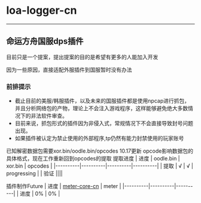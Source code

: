 # loa-logger-cn
***
## 命运方舟国服dps插件
目前只是一个提案，提出提案的目的是希望有更多的人能加入开发

因为一些原因，直接适配外服插件到国服暂时没有办法

### 前排提示
* 截止目前的美服/韩服插件，以及未来的国服插件都是使用npcap进行抓包，并且分析网络包的产物，理论上不会注入游戏程序，这样能够避免绝大多数情况下的非法软件审查。
* 目前来说，抓包形式的插件因为非侵入式，常规情况下不会直接导致封号问题出现。
* 如果插件被认定为禁止使用的外部程序,tp仍然有能力封禁使用的玩家账号


已知解密数据包需要xor.bin/oodle.bin/opcodes
10.17更新
opcode影响数据包的具体格式，现在工作重新回到opcodes的提取
提取进度
| 进度 | oodle.bin | xor.bin | opcodes |
|----------|----------|----------|----------|
| 提取 | √ | √ | progressing |
| 验证 ||||

插件制作Future
| 进度 | [meter-core-cn](https://github.com/SuYueQiuLiang/meter-core-cn) | meter |
|----------|----------|----------|
| 进度 | 0% | 0% |
